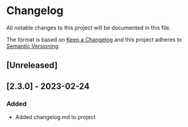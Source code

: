 # Changelog

All notable changes to this project will be documented in this file.

The format is based on [Keep a Changelog](http://keepachangelog.com/en/1.0.0/)
and this project adheres to [Semantic Versioning](http://semver.org/spec/v2.0.0.html).
 
## [Unreleased]


## [2.3.0] - 2023-02-24

### Added
- Added changelog.md to project

